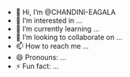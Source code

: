 - 👋 Hi, I’m @CHANDINI-EAGALA
- 👀 I’m interested in ...
- 🌱 I’m currently learning ...
- 💞️ I’m looking to collaborate on ...
- 📫 How to reach me ...
- 😄 Pronouns: ...
- ⚡ Fun fact: ...

<!---
CHANDINI-EAGALA/CHANDINI-EAGALA is a ✨ special ✨ repository because its `README.md` (this file) appears on your GitHub profile.
You can click the Preview link to take a look at your changes.
--->
